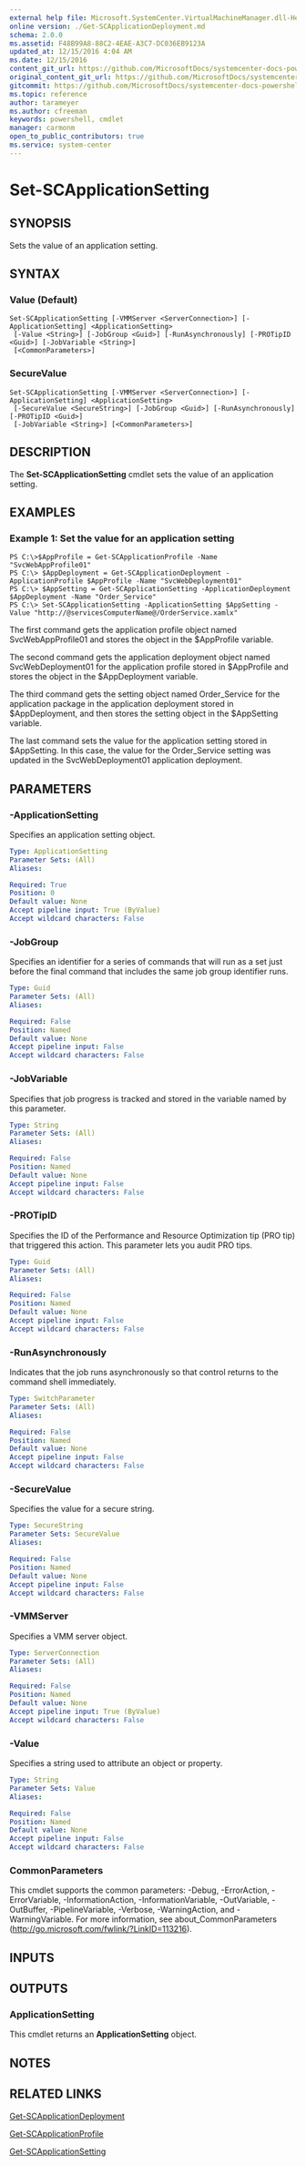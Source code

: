 ```yaml
---
external help file: Microsoft.SystemCenter.VirtualMachineManager.dll-Help.xml
online version: ./Get-SCApplicationDeployment.md
schema: 2.0.0
ms.assetid: F48B99A8-88C2-4EAE-A3C7-DC036EB9123A
updated_at: 12/15/2016 4:04 AM
ms.date: 12/15/2016
content_git_url: https://github.com/MicrosoftDocs/systemcenter-docs-powershell/blob/master/systemcenter-cmdlets/SystemCenter2016/VirtualMachineManager/vlatest/Set-SCApplicationSetting.md
original_content_git_url: https://github.com/MicrosoftDocs/systemcenter-docs-powershell/blob/master/systemcenter-cmdlets/SystemCenter2016/VirtualMachineManager/vlatest/Set-SCApplicationSetting.md
gitcommit: https://github.com/MicrosoftDocs/systemcenter-docs-powershell/blob/7df4508c7b907a214e6a8eca76037b06065ef078/systemcenter-cmdlets/SystemCenter2016/VirtualMachineManager/vlatest/Set-SCApplicationSetting.md
ms.topic: reference
author: tarameyer
ms.author: cfreeman
keywords: powershell, cmdlet
manager: carmonm
open_to_public_contributors: true
ms.service: system-center
---
```


# Set-SCApplicationSetting

## SYNOPSIS
Sets the value of an application setting.

## SYNTAX

### Value (Default)
```
Set-SCApplicationSetting [-VMMServer <ServerConnection>] [-ApplicationSetting] <ApplicationSetting>
 [-Value <String>] [-JobGroup <Guid>] [-RunAsynchronously] [-PROTipID <Guid>] [-JobVariable <String>]
 [<CommonParameters>]
```

### SecureValue
```
Set-SCApplicationSetting [-VMMServer <ServerConnection>] [-ApplicationSetting] <ApplicationSetting>
 [-SecureValue <SecureString>] [-JobGroup <Guid>] [-RunAsynchronously] [-PROTipID <Guid>]
 [-JobVariable <String>] [<CommonParameters>]
```

## DESCRIPTION
The **Set-SCApplicationSetting** cmdlet sets the value of an application setting.

## EXAMPLES

### Example 1: Set the value for an application setting
```
PS C:\>$AppProfile = Get-SCApplicationProfile -Name "SvcWebAppProfile01"
PS C:\> $AppDeployment = Get-SCApplicationDeployment -ApplicationProfile $AppProfile -Name "SvcWebDeployment01"
PS C:\> $AppSetting = Get-SCApplicationSetting -ApplicationDeployment $AppDeployment -Name "Order_Service"
PS C:\> Set-SCApplicationSetting -ApplicationSetting $AppSetting -Value "http://@servicesComputerName@/OrderService.xamlx"
```

The first command gets the application profile object named SvcWebAppProfile01 and stores the object in the $AppProfile variable.

The second command gets the application deployment object named SvcWebDeployment01 for the application profile stored in $AppProfile and stores the object in the $AppDeployment variable.

The third command gets the setting object named Order_Service for the application package in the application deployment stored in $AppDeployment, and then stores the setting object in the $AppSetting variable.

The last command sets the value for the application setting stored in $AppSetting.
In this case, the value for the Order_Service setting was updated in the SvcWebDeployment01 application deployment.

## PARAMETERS

### -ApplicationSetting
Specifies an application setting object.

```yaml
Type: ApplicationSetting
Parameter Sets: (All)
Aliases: 

Required: True
Position: 0
Default value: None
Accept pipeline input: True (ByValue)
Accept wildcard characters: False
```

### -JobGroup
Specifies an identifier for a series of commands that will run as a set just before the final command that includes the same job group identifier runs.

```yaml
Type: Guid
Parameter Sets: (All)
Aliases: 

Required: False
Position: Named
Default value: None
Accept pipeline input: False
Accept wildcard characters: False
```

### -JobVariable
Specifies that job progress is tracked and stored in the variable named by this parameter.

```yaml
Type: String
Parameter Sets: (All)
Aliases: 

Required: False
Position: Named
Default value: None
Accept pipeline input: False
Accept wildcard characters: False
```

### -PROTipID
Specifies the ID of the Performance and Resource Optimization tip (PRO tip) that triggered this action.
This parameter lets you audit PRO tips.

```yaml
Type: Guid
Parameter Sets: (All)
Aliases: 

Required: False
Position: Named
Default value: None
Accept pipeline input: False
Accept wildcard characters: False
```

### -RunAsynchronously
Indicates that the job runs asynchronously so that control returns to the command shell immediately.

```yaml
Type: SwitchParameter
Parameter Sets: (All)
Aliases: 

Required: False
Position: Named
Default value: None
Accept pipeline input: False
Accept wildcard characters: False
```

### -SecureValue
Specifies the value for a secure string.

```yaml
Type: SecureString
Parameter Sets: SecureValue
Aliases: 

Required: False
Position: Named
Default value: None
Accept pipeline input: False
Accept wildcard characters: False
```

### -VMMServer
Specifies a VMM server object.

```yaml
Type: ServerConnection
Parameter Sets: (All)
Aliases: 

Required: False
Position: Named
Default value: None
Accept pipeline input: True (ByValue)
Accept wildcard characters: False
```

### -Value
Specifies a string used to attribute an object or property.

```yaml
Type: String
Parameter Sets: Value
Aliases: 

Required: False
Position: Named
Default value: None
Accept pipeline input: False
Accept wildcard characters: False
```

### CommonParameters
This cmdlet supports the common parameters: -Debug, -ErrorAction, -ErrorVariable, -InformationAction, -InformationVariable, -OutVariable, -OutBuffer, -PipelineVariable, -Verbose, -WarningAction, and -WarningVariable. For more information, see about_CommonParameters (http://go.microsoft.com/fwlink/?LinkID=113216).

## INPUTS

## OUTPUTS

### ApplicationSetting
This cmdlet returns an **ApplicationSetting** object.

## NOTES

## RELATED LINKS

[Get-SCApplicationDeployment](xref:SystemCenter2016/VirtualMachineManager/vlatest/Get-SCApplicationDeployment.md)

[Get-SCApplicationProfile](xref:SystemCenter2016/VirtualMachineManager/vlatest/Get-SCApplicationProfile.md)

[Get-SCApplicationSetting](xref:SystemCenter2016/VirtualMachineManager/vlatest/Get-SCApplicationSetting.md)

